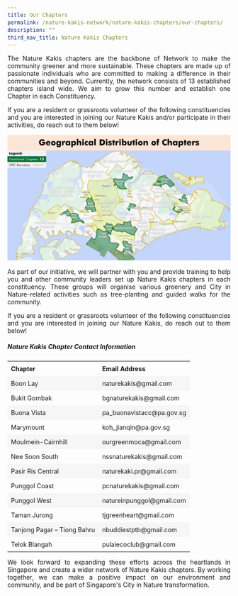 ```yaml
---
title: Our Chapters
permalink: /nature-kakis-network/nature-kakis-chapters/our-chapters/
description: ""
third_nav_title: Nature Kakis Chapters
---
```

<section>
	<p align="justify">The Nature Kakis chapters are the backbone of Network to make the community greener and more sustainable. These chapters are made up of passionate individuals who are committed to making a difference in their communities and beyond. Currently, the network consists of 13 established chapters island wide. We aim to grow this number and establish one Chapter in each Constituency.<br></p>

<p align="justify">If you are a resident or grassroots volunteer of the following constituencies and you are interested in joining our Nature Kakis and/or participate in their activities, do reach out to them below!
<br></p>
	
<img src="/images/Maps/nk%20map%20new.PNG">
<br>
	
<p align="justify">As part of our initiative, we will partner with you and provide training to help you and other community leaders set up Nature Kakis chapters in each constituency. These groups will organise various greenery and City in Nature-related activities such as tree-planting and guided walks for the community.<br></p>
	<p align="justify">If you are a resident or grassroots volunteer of the following constituencies and you are interested in joining our Nature Kakis, do reach out to them below!<br></p>

 <style> table { border-collapse: collapse; width: 100%; } th, td { text-align: left; padding: 8px; } tr:nth-child(even) { background-color: #F6F6F6; } tr:hover {background-color: #FCDA3E;} </style>  

<h5>Nature Kakis Chapter Contact Information</h5>

<table style="width:100%">
  <tbody><tr>
    <td><b>Chapter<b></b></b></td>
    <td><b>Email Address<b></b></b></td>
  </tr>
  <tr>
    <td>Boon Lay</td>
    <td>naturekakis@gmail.com</td>
  </tr>
		  <tr>
    <td>Bukit Gombak</td>
    <td>bgnaturekakis@gmail.com</td>
  </tr>
		<tr>
    <td>Buona Vista</td>
    <td>pa_buonavistacc@pa.gov.sg</td>
  </tr>
		 <tr>
    <td>Marymount</td>
    <td>koh_jianqin@pa.gov.sg</td>
  </tr>
		  <tr>
    <td>Moulmein-Cairnhill</td>
    <td>ourgreenmoca@gmail.com</td>
  </tr>
			 <tr>
    <td>Nee Soon South</td>
    <td>nssnaturekakis@gmail.com</td>
  </tr>
		 <tr>
    <td>Pasir Ris Central</td>
    <td>naturekaki.pr@gmail.com</td>
  </tr>
		<tr>
    <td>Punggol Coast</td>
    <td>pcnaturekakis@gmail.com</td>
  </tr>
		 <tr>
    <td>Punggol West</td>
    <td>natureinpunggol@gmail.com</td>
  </tr>
		 <tr>
    <td>Taman Jurong</td>
    <td>tjgreenheart@gmail.com</td>
  </tr>
		<tr>
    <td>Tanjong Pagar – Tiong Bahru</td>
    <td>nbuddiestptb@gmail.com</td>
  </tr>
		<tr>
    <td>Telok Blangah</td>
    <td>pulaiecoclub@gmail.com</td>
  </tr>
</tbody></table>	

<p align="justify">We look forward to expanding these efforts across the heartlands in Singapore and create a wider network of Nature Kakis chapters. By working together, we can make a positive impact on our environment and community, and be part of Singapore's City in Nature transformation.</p>
</section>
